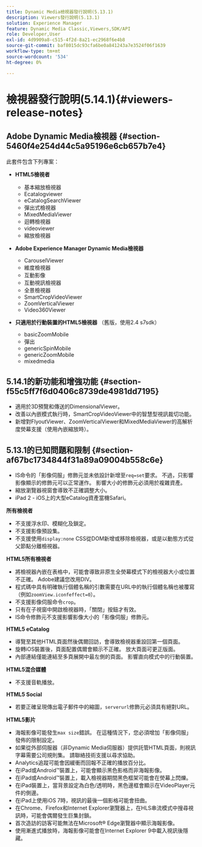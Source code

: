 ```yaml
---
title: Dynamic Media檢視器發行說明(5.13.1)
description: Viewers發行說明(5.13.1)
solution: Experience Manager
feature: Dynamic Media Classic,Viewers,SDK/API
role: Developer,User
exl-id: 4d9909a8-c515-4f2d-8a21-ec2968f6e4b8
source-git-commit: baf8015dc93cfa6be0a841243a7e3524f06f1639
workflow-type: tm+mt
source-wordcount: '534'
ht-degree: 0%

---
```


# 檢視器發行說明(5.14.1){#viewers-release-notes}

## Adobe Dynamic Media檢視器 {#section-5460f4e254d44c5a95196e6cb657b7e4}

此套件包含下列專案：

* **HTML5檢視者**

   * 基本縮放檢視器
   * Ecatalogviewer
   * eCatalogSearchViewer
   * 彈出式檢視器
   * MixedMediaViewer
   * 迴轉檢視器
   * videoviewer
   * 縮放檢視器

* **Adobe Experience Manager Dynamic Media檢視器**

   * CarouselViewer
   * 維度檢視器
   * 互動影像
   * 互動視訊檢視器
   * 全景檢視器
   * SmartCropVideoViewer
   * ZoomVerticalViewer
   * Video360Viewer

* **只適用於行動裝置的HTML5檢視器** （舊版，使用2.4 s7sdk）

   * basicZoomMobile
   * 彈出
   * genericSpinMobile
   * genericZoomMobile
   * mixedmedia

## 5.14.1的新功能和增強功能 {#section-f55c5ff7f6d0406c8739de4981dd7195}

* 適用於3D預覽和傳送的DimensionalViewer。
* 改善以內嵌模式執行時，SmartCropVideoViewer中的智慧型視訊裁切功能。
* 新增對FlyoutViewer、ZoomVerticalViewer和MixedMediaViewer的高解析度熒幕支援（使用內嵌縮放時）。

## 5.13.1的已知問題和限制 {#section-af67bc1734844f31a89a09004b558c6e}

* IS命令的「影像伺服」修飾元並未依設計新增至`req=set`要求。 不過，只影響影像顯示的修飾元可以正常運作。 影響大小的修飾元必須用於複雜資產。
* 縮放瀏覽器視窗會導致不正確調整大小。
* iPad 2 - iOS上的大型eCatalog資產當機Safari。

**所有檢視者**

* 不支援浮水印、模糊化及鎖定。
* 不支援影像預設集。
* 不支援使用`display:none` CSS從DOM新增或移除檢視器，或是以動態方式從父節點分離檢視器。

**HTML5所有檢視者**

* 將檢視器內嵌在表格中，可能會導致非原生全熒幕模式下的檢視器大小或位置不正確。 Adobe建議您改用DIV。
* 程式碼中具有明確執行個體名稱的引數需要在URL中的執行個體名稱也被覆寫（例如`zoomView.iconfeffect=0`）。
* 不支援影像伺服命令`crop`。
* 只有在子視窗中開啟檢視器時，「關閉」按鈕才有效。
* IS命令修飾元不支援影響影像大小的「影像伺服」修飾元。

**HTML5 eCatalog**

* 導覽至其他HTML頁面然後偶爾回訪，會導致檢視器重設回第一個頁面。
* 旋轉iOS裝置後，頁面配置偶爾會顯示不正確。 放大頁面可更正版面。
* 內部連結僅能連結至多頁展開中最左側的頁面。 影響直向模式中的行動裝置。

**HTML5混合媒體**

* 不支援音軌播放。

**HTML5 Social**

* 若要正確呈現傳出電子郵件中的縮圖，`serverurl`修飾元必須具有絕對URL。

**HTML5影片**

* 海報影像可能發生`max size`錯誤。 在這種情況下，您必須增加「影像伺服」發佈的限制設定。
* 如果從外部伺服器（非Dynamic Media伺服器）提供託管HTML頁面，則視訊字幕需要公司規則集。 請聯絡技術支援以尋求協助。
* Analytics追蹤可能會因緩衝而回報不正確的播放百分比。
* 在iPad或Android™裝置上，可能會顯示黑色影格而非海報影像。
* 在iPad或Android™裝置上，載入檢視器期間黑色框架可能會在熒幕上閃爍。
* 在iPad裝置上，當背景設定為白色/透明時，黑色邊框會顯示在VideoPlayer元件的側邊。
* 在iPad上使用iOS 7時，視訊的最後一個影格可能會扭曲。
* 在Chrome、Firefox和Internet Explorer瀏覽器上，在HLS串流模式中搜尋視訊時，可能會偶爾發生巨集封鎖。
* 首次造訪的訪客可能無法在Microsoft® Edge瀏覽器中顯示海報影像。
* 使用漸進式播放時，海報影像可能會在Internet Explorer 9中載入視訊後隱藏。
